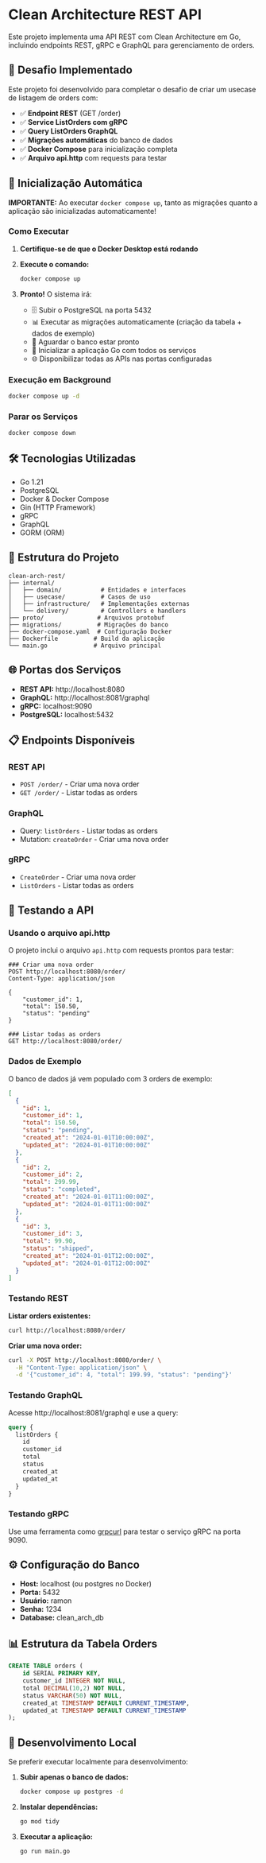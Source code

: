# Clean Architecture REST API

Este projeto implementa uma API REST com Clean Architecture em Go, incluindo endpoints REST, gRPC e GraphQL para gerenciamento de orders.

## 🎯 Desafio Implementado

Este projeto foi desenvolvido para completar o desafio de criar um usecase de listagem de orders com:
- ✅ **Endpoint REST** (GET /order)
- ✅ **Service ListOrders com gRPC**
- ✅ **Query ListOrders GraphQL**
- ✅ **Migrações automáticas** do banco de dados
- ✅ **Docker Compose** para inicialização completa
- ✅ **Arquivo api.http** com requests para testar

## 🚀 Inicialização Automática

**IMPORTANTE:** Ao executar `docker compose up`, tanto as migrações quanto a aplicação são inicializadas automaticamente!

### Como Executar

1. **Certifique-se de que o Docker Desktop está rodando**

2. **Execute o comando:**
   ```bash
   docker compose up
   ```

3. **Pronto!** O sistema irá:
   - 🗄️ Subir o PostgreSQL na porta 5432
   - 📊 Executar as migrações automaticamente (criação da tabela + dados de exemplo)
   - 🔄 Aguardar o banco estar pronto
   - 🚀 Inicializar a aplicação Go com todos os serviços
   - 🌐 Disponibilizar todas as APIs nas portas configuradas

### Execução em Background

```bash
docker compose up -d
```

### Parar os Serviços

```bash
docker compose down
```

## 🛠️ Tecnologias Utilizadas

- Go 1.21
- PostgreSQL
- Docker & Docker Compose
- Gin (HTTP Framework)
- gRPC
- GraphQL
- GORM (ORM)

## 📁 Estrutura do Projeto

```
clean-arch-rest/
├── internal/
│   ├── domain/           # Entidades e interfaces
│   ├── usecase/          # Casos de uso
│   ├── infrastructure/   # Implementações externas
│   └── delivery/         # Controllers e handlers
├── proto/               # Arquivos protobuf
├── migrations/          # Migrações do banco
├── docker-compose.yaml  # Configuração Docker
├── Dockerfile          # Build da aplicação
└── main.go             # Arquivo principal
```

## 🌐 Portas dos Serviços

- **REST API:** http://localhost:8080
- **GraphQL:** http://localhost:8081/graphql
- **gRPC:** localhost:9090
- **PostgreSQL:** localhost:5432

## 📋 Endpoints Disponíveis

### REST API

- `POST /order/` - Criar uma nova order
- `GET /order/` - Listar todas as orders

### GraphQL

- Query: `listOrders` - Listar todas as orders
- Mutation: `createOrder` - Criar uma nova order

### gRPC

- `CreateOrder` - Criar uma nova order
- `ListOrders` - Listar todas as orders

## 🧪 Testando a API

### Usando o arquivo api.http

O projeto inclui o arquivo `api.http` com requests prontos para testar:

```http
### Criar uma nova order
POST http://localhost:8080/order/
Content-Type: application/json

{
    "customer_id": 1,
    "total": 150.50,
    "status": "pending"
}

### Listar todas as orders
GET http://localhost:8080/order/
```

### Dados de Exemplo

O banco de dados já vem populado com 3 orders de exemplo:

```json
[
  {
    "id": 1,
    "customer_id": 1,
    "total": 150.50,
    "status": "pending",
    "created_at": "2024-01-01T10:00:00Z",
    "updated_at": "2024-01-01T10:00:00Z"
  },
  {
    "id": 2,
    "customer_id": 2,
    "total": 299.99,
    "status": "completed",
    "created_at": "2024-01-01T11:00:00Z",
    "updated_at": "2024-01-01T11:00:00Z"
  },
  {
    "id": 3,
    "customer_id": 3,
    "total": 99.90,
    "status": "shipped",
    "created_at": "2024-01-01T12:00:00Z",
    "updated_at": "2024-01-01T12:00:00Z"
  }
]
```

### Testando REST

**Listar orders existentes:**
```bash
curl http://localhost:8080/order/
```

**Criar uma nova order:**
```bash
curl -X POST http://localhost:8080/order/ \
  -H "Content-Type: application/json" \
  -d '{"customer_id": 4, "total": 199.99, "status": "pending"}'
```

### Testando GraphQL

Acesse http://localhost:8081/graphql e use a query:

```graphql
query {
  listOrders {
    id
    customer_id
    total
    status
    created_at
    updated_at
  }
}
```

### Testando gRPC

Use uma ferramenta como [grpcurl](https://github.com/fullstorydev/grpcurl) para testar o serviço gRPC na porta 9090.

## ⚙️ Configuração do Banco

- **Host:** localhost (ou postgres no Docker)
- **Porta:** 5432
- **Usuário:** ramon
- **Senha:** 1234
- **Database:** clean_arch_db

## 📊 Estrutura da Tabela Orders

```sql
CREATE TABLE orders (
    id SERIAL PRIMARY KEY,
    customer_id INTEGER NOT NULL,
    total DECIMAL(10,2) NOT NULL,
    status VARCHAR(50) NOT NULL,
    created_at TIMESTAMP DEFAULT CURRENT_TIMESTAMP,
    updated_at TIMESTAMP DEFAULT CURRENT_TIMESTAMP
);
```

## 🔧 Desenvolvimento Local

Se preferir executar localmente para desenvolvimento:

1. **Subir apenas o banco de dados:**
   ```bash
   docker compose up postgres -d
   ```

2. **Instalar dependências:**
   ```bash
   go mod tidy
   ```

3. **Executar a aplicação:**
   ```bash
   go run main.go
   ```